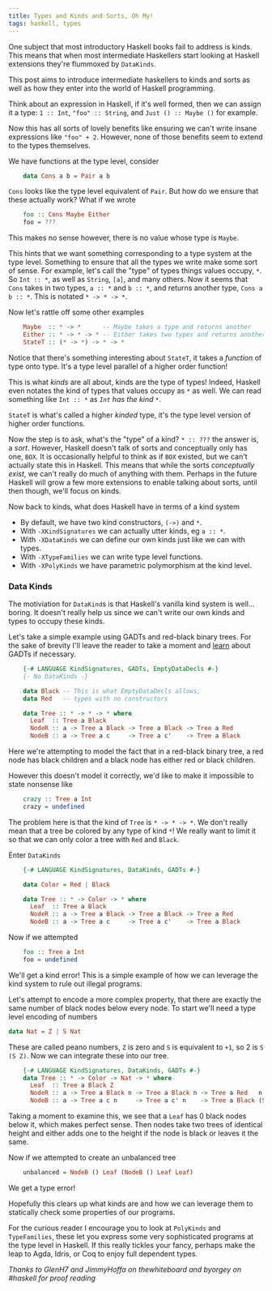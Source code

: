 ```yaml
---
title: Types and Kinds and Sorts, Oh My!
tags: haskell, types
---
```


One subject that most introductory Haskell books fail to address is kinds.
This means that when most intermediate Haskellers start looking at Haskell
extensions they're flummoxed by `DataKinds`.

This post aims to introduce intermediate haskellers to kinds and sorts
as well as how they enter into the world of Haskell programming.

Think about an expression in Haskell, if it's well formed, then we can
assign it a type: `1 :: Int`, `"foo" :: String`, and `Just () :: Maybe ()`
for example.

Now this has all sorts of lovely benefits like ensuring we can't write insane
expressions like `"foo" + 2`. However, none of those benefits seem to extend
to the types themselves.

We have functions at the type level, consider

``` haskell
    data Cons a b = Pair a b
```

`Cons` looks like the type level equivalent of `Pair`. But how
do we ensure that these actually work? What if we wrote

``` haskell
    foo :: Cons Maybe Either
    foo = ???
```

This makes no sense however, there is no value whose type is `Maybe`.

This hints that we want something corresponding to a type system at the type level.
Something to ensure that all the types we write make some sort of sense. For example,
let's call the "type" of types things values occupy, `*`. So `Int :: *`,
as well as `String`, `[a]`, and many others. Now it seems that `Cons` takes in two types,
`a :: *` and `b :: *`, and returns another type, `Cons a b :: *`. This is notated `* -> * -> *`.

Now let's rattle off some other examples

``` haskell
    Maybe  :: * -> *      -- Maybe takes a type and returns another
    Either :: * -> * -> * -- Either takes two types and returns another
    StateT :: (* -> *) -> * -> *
```

Notice that there's something interesting about `StateT`, it takes a *function* of
type onto type. It's a type level parallel of a higher order function!

This is what *kinds* are all about, kinds are the type of types! Indeed, Haskell
even notates the kind of types that values occupy as `*` as well. We can read something like
`Int :: *` as *`Int` has the kind `*`*.

`StateT` is what's called a higher *kinded* type, it's the type level
version of higher order functions.

Now the step is to ask, what's the "type" of a kind? `* :: ???` the answer
is, a *sort*. However, Haskell doesn't talk  of sorts and conceptually only has one,
`BOX`. It is occasionally helpful to think as if `BOX` existed,
but we can't actually state this in Haskell. This means that while the sorts
*conceptually exist*, we can't really do much of anything with them.
Perhaps in the future Haskell will grow a few more extensions to enable
talking about sorts, until then though, we'll focus on kinds.

Now back to kinds, what does Haskell have in terms of a kind system

 - By default, we have two kind constructors, `(->)` and `*`.
 - With `-XKindSignatures` we can actually utter kinds, eg `a :: *`.
 - With `-XDataKinds` we can define our own kinds just like we can with types.
 - With `-XTypeFamilies` we can write type level functions.
 - With `-XPolyKinds` we have parametric polymorphism at the kind level.

### Data Kinds
The motiviation for `DataKind`s is that Haskell's vanilla kind system is
well... boring. It doesn't really help us since we can't write our own kinds and
types to occupy these kinds.

Let's take a simple example using GADTs and red-black binary trees. For the sake of brevity
I'll leave the reader to take a moment and [learn](http://www.haskell.org/haskellwiki/GADTs_for_dummies)
about GADTs if necessary.

``` haskell
    {-# LANGUAGE KindSignatures, GADTs, EmptyDataDecls #-}
    {- No DataKinds -}

    data Black -- This is what EmptyDataDecls allows,
    data Red   -- types with no constructors

    data Tree :: * -> * -> * where
      Leaf  :: Tree a Black
      NodeR :: a -> Tree a Black -> Tree a Black -> Tree a Red
      NodeB :: a -> Tree a c     -> Tree a c'    -> Tree a Black
```

Here we're attempting to model the fact that in a red-black binary tree,
a red node has black children and a black node has either red or black children.

However this doesn't model it correctly, we'd like to make it impossible to state
nonsense like

``` haskell
    crazy :: Tree a Int
    crazy = undefined
```

The problem here is that the kind of `Tree` is `* -> * -> *`. We
don't really mean that a tree be colored by any type of kind `*`!
We really want to limit it so that we can only color a tree with `Red`
and `Black`.


Enter `DataKinds`

``` haskell
    {-# LANGUAGE KindSignatures, DataKinds, GADTs #-}

    data Color = Red | Black

    data Tree :: * -> Color -> * where
      Leaf  :: Tree a Black
      NodeR :: a -> Tree a Black -> Tree a Black -> Tree a Red
      NodeB :: a -> Tree a c     -> Tree a c'    -> Tree a Black
```

Now if we attempted

``` haskell
    foo :: Tree a Int
    foo = undefined
```

We'll get a kind error! This is a simple example of how we can leverage the kind system
to rule out illegal programs.

Let's attempt to encode a more complex property, that there are exactly the same number
of black nodes below every node. To start we'll need a type level encoding of numbers

``` haskell
data Nat = Z | S Nat
```

These are called peano numbers, `Z` is zero and `S` is equivalent to `+1`, so 2 is `S (S Z)`.
Now we can integrate these into our tree.

``` haskell
    {-# LANGUAGE KindSignatures, DataKinds, GADTs #-}
    data Tree :: * -> Color -> Nat -> * where
      Leaf  :: Tree a Black Z
      NodeR :: a -> Tree a Black n -> Tree a Black n -> Tree a Red   n
      NodeB :: a -> Tree a c n     -> Tree a c' n    -> Tree a Black (S n)
```

Taking a moment to examine this, we see that a `Leaf` has 0 black nodes below it,
which makes perfect sense. Then nodes take two trees of identical height and either
adds one to the height if the node is black or leaves it the same.

Now if we attempted to create an unbalanced tree

``` haskell
    unbalanced = NodeB () Leaf (NodeB () Leaf Leaf)
```

We get a type error!

Hopefully this clears up what kinds are and how we can leverage them to
statically check some properties of our programs.

For the curious reader I encourage you to look at `PolyKinds` and `TypeFamilies`,
these let you express some very sophisticated programs at the type level in Haskell.
If this really tickles your fancy, perhaps make the leap to Agda, Idris, or Coq to enjoy
full dependent types.

*Thanks to GlenH7 and JimmyHoffa on thewhiteboard and byorgey on #haskell for proof reading*
